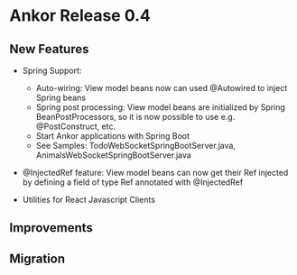 # Ankor Release 0.4

## New Features

* Spring Support:
  * Auto-wiring: View model beans now can used @Autowired to inject Spring beans
  * Spring post processing: View model beans are initialized by Spring BeanPostProcessors, so it is now possible to
                            use e.g. @PostConstruct, etc.
  * Start Ankor applications with Spring Boot
  * See Samples: TodoWebSocketSpringBootServer.java, AnimalsWebSocketSpringBootServer.java

* @InjectedRef feature: View model beans can now get their Ref injected by defining a field of type Ref annotated with @InjectedRef

* Utilities for React Javascript Clients


## Improvements



## Migration

